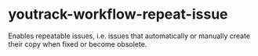 # youtrack-workflow-repeat-issue
Enables repeatable issues, i.e. issues that automatically or manually create their copy when fixed or become obsolete.
